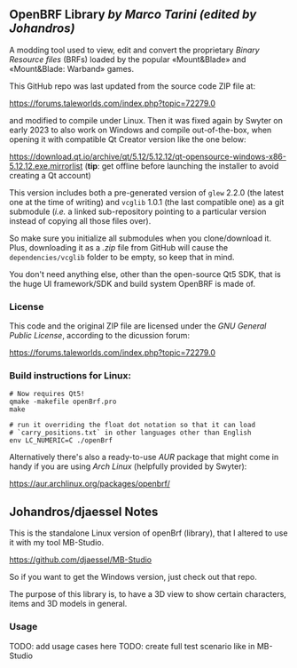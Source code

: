 OpenBRF Library _by Marco Tarini_ _(edited by Johandros)_
------------------------

A modding tool used to view, edit and convert the proprietary _Binary Resource files_ (BRFs) loaded by the popular «Mount&Blade» and «Mount&Blade: Warband» games.

This GitHub repo was last updated from the source code ZIP file at:

https://forums.taleworlds.com/index.php?topic=72279.0

and modified to compile under Linux. Then it was fixed again by Swyter on early 2023 to also work on Windows and compile out-of-the-box, when opening it with compatible Qt Creator version like the one below:

https://download.qt.io/archive/qt/5.12/5.12.12/qt-opensource-windows-x86-5.12.12.exe.mirrorlist (**tip**: get offline before launching the installer to avoid creating a Qt account)

This version includes both a pre-generated version of `glew` 2.2.0 (the latest one at the time of writing) and `vcglib` 1.0.1 (the last compatible one) as a git submodule (*i.e.* a linked sub-repository pointing to a particular version instead of copying all those files over).

So make sure you initialize all submodules when you clone/download it. Plus, downloading it as a *.zip* file from GitHub will cause the `dependencies/vcglib` folder to be empty, so keep that in mind.

You don't need anything else, other than the open-source Qt5 SDK, that is the huge UI framework/SDK and build system OpenBRF is made of.

### License
This code and the original ZIP file are licensed under the _GNU
General Public License_, according to the dicussion forum:

https://forums.taleworlds.com/index.php?topic=72279.0

### Build instructions for Linux:

    # Now requires Qt5!
    qmake -makefile openBrf.pro
    make
    
    # run it overriding the float dot notation so that it can load
    # `carry_positions.txt` in other languages other than English
    env LC_NUMERIC=C ./openBrf

Alternatively there's also a ready-to-use _AUR_ package that might come in handy if you are using _Arch Linux_ (helpfully provided by Swyter):

https://aur.archlinux.org/packages/openbrf/


## Johandros/djaessel Notes

This is the standalone Linux version of openBrf (library), that I altered to use it with my tool MB-Studio.
  
https://github.com/djaessel/MB-Studio
  
So if you want to get the Windows version, just check out that repo.  
  
The purpose of this library is, to have a 3D view to show certain characters, items and 3D models in general.

### Usage

TODO: add usage cases here
TODO: create full test scenario like in MB-Studio

